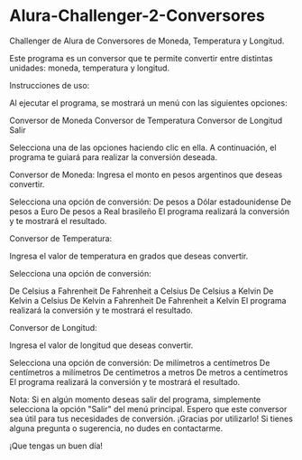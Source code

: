 # Alura-Challenger-2-Conversores
Challenger de Alura de Conversores de Moneda, Temperatura y Longitud.

Este programa es un conversor que te permite convertir entre distintas unidades:  moneda, temperatura y longitud.

Instrucciones de uso:

Al ejecutar el programa, se mostrará un menú con las siguientes opciones:

Conversor de Moneda
Conversor de Temperatura
Conversor de Longitud
Salir

Selecciona una de las opciones haciendo clic en ella. A continuación, el programa te guiará para realizar la conversión deseada.

Conversor de Moneda:
Ingresa el monto en pesos argentinos que deseas convertir.

Selecciona una opción de conversión:
De pesos a Dólar estadounidense
De pesos a Euro
De pesos a Real brasileño
El programa realizará la conversión y te mostrará el resultado.

Conversor de Temperatura:

Ingresa el valor de temperatura en grados que deseas convertir.

Selecciona una opción de conversión:

De Celsius a Fahrenheit
De Fahrenheit a Celsius
De Celsius a Kelvin
De Kelvin a Celsius
De Kelvin a Fahrenheit
De Fahrenheit a Kelvin
El programa realizará la conversión y te mostrará el resultado.

Conversor de Longitud:

Ingresa el valor de longitud que deseas convertir.

Selecciona una opción de conversión:
De milímetros a centímetros
De centímetros a milímetros
De centímetros a metros
De metros a centímetros
El programa realizará la conversión y te mostrará el resultado.

Nota:
Si en algún momento deseas salir del programa, simplemente selecciona la opción "Salir" del menú principal.
Espero que este conversor sea útil para tus necesidades de conversión. ¡Gracias por utilizarlo! Si tienes alguna pregunta o sugerencia, no dudes en contactarme.

¡Que tengas un buen día!
